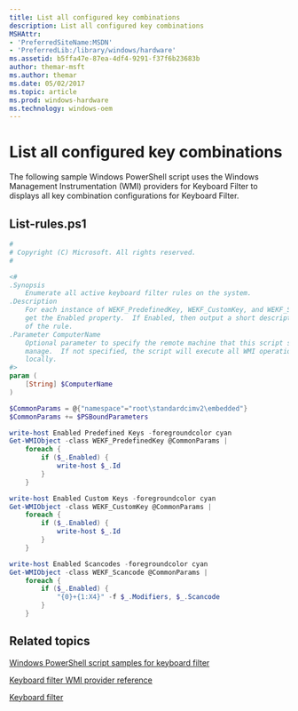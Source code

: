 ```yaml
---
title: List all configured key combinations
description: List all configured key combinations
MSHAttr:
- 'PreferredSiteName:MSDN'
- 'PreferredLib:/library/windows/hardware'
ms.assetid: b5ffa47e-87ea-4df4-9291-f37f6b23683b
author: themar-msft
ms.author: themar
ms.date: 05/02/2017
ms.topic: article
ms.prod: windows-hardware
ms.technology: windows-oem
---
```

# List all configured key combinations

The following sample Windows PowerShell script uses the Windows Management Instrumentation (WMI) providers for Keyboard Filter to displays all key combination configurations for Keyboard Filter.

## List-rules.ps1

```powershell
#
# Copyright (C) Microsoft. All rights reserved.
#

<#
.Synopsis
    Enumerate all active keyboard filter rules on the system.
.Description
    For each instance of WEKF_PredefinedKey, WEKF_CustomKey, and WEKF_Scancode,
    get the Enabled property.  If Enabled, then output a short description
    of the rule.
.Parameter ComputerName
    Optional parameter to specify the remote machine that this script should
    manage.  If not specified, the script will execute all WMI operations
    locally.
#>
param (
    [String] $ComputerName
)

$CommonParams = @{"namespace"="root\standardcimv2\embedded"}
$CommonParams += $PSBoundParameters

write-host Enabled Predefined Keys -foregroundcolor cyan
Get-WMIObject -class WEKF_PredefinedKey @CommonParams |
    foreach {
        if ($_.Enabled) {
            write-host $_.Id
        }
    }

write-host Enabled Custom Keys -foregroundcolor cyan
Get-WMIObject -class WEKF_CustomKey @CommonParams |
    foreach {
        if ($_.Enabled) {
            write-host $_.Id
        }
    }

write-host Enabled Scancodes -foregroundcolor cyan
Get-WMIObject -class WEKF_Scancode @CommonParams |
    foreach {
        if ($_.Enabled) {
            "{0}+{1:X4}" -f $_.Modifiers, $_.Scancode
        }
    }
```

## Related topics

[Windows PowerShell script samples for keyboard filter](keyboardfilter-powershell-script-samples.md)

[Keyboard filter WMI provider reference](keyboardfilter-wmi-provider-reference.md)

[Keyboard filter](keyboardfilter.md)
